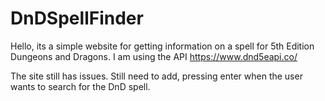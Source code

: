 # DnDSpellFinder

Hello, its a simple website for getting information on a spell for 5th Edition Dungeons and Dragons. I am using the API https://www.dnd5eapi.co/

The site still has issues. Still need to add, pressing enter when the user wants to search for the DnD spell.
